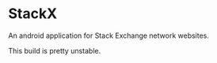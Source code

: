 StackX
======

An android application for Stack Exchange network websites.

This build is pretty unstable.
